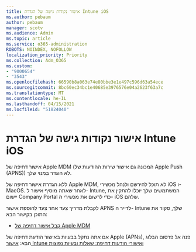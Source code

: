 ```yaml
---
title: אישור נקודות גישה של הגדרת Intune iOS
ms.author: pebaum
author: pebaum
manager: scotv
ms.audience: Admin
ms.topic: article
ms.service: o365-administration
ROBOTS: NOINDEX, NOFOLLOW
localization_priority: Priority
ms.collection: Adm_O365
ms.custom:
- "9000654"
- "3543"
ms.openlocfilehash: 66590b8a063e74e80bbe3e1e497c596d63a54ece
ms.sourcegitcommit: 8bc60ec34bc1e40685e3976576e04a2623f63a7c
ms.translationtype: MT
ms.contentlocale: he-IL
ms.lasthandoff: 04/15/2021
ms.locfileid: "51824040"
---
```

# <a name="intune-ios-set-up-apns-certificate"></a>אישור נקודות גישה של הגדרת Intune iOS

אישור דחיפה של Apple MDM (המכונה גם אישור שירות ההודעות של Apple Push (APNS)) לא הוגדר במנוי שלך.

ללא הגדרת אישור דחיפה של Apple MDM, לא תוכל להירשם ולנהל מכשירי iOS ו- MacOS. לאחר שאתה מוסיף אישור ל- Intune, המשתמשים שלך יוכלו להתקין את יישום Company Portal כדי לרשום את מכשירי ה- iOS שלהם.

לקבלת מדריך צעד אחר צעד להוספת אישור APNS לדייר ה- Intune שלך, סקור את התוכן בקישור הבא:

- [קבל אישור דחיפה של Apple MDM](https://docs.microsoft.com/mem/intune/enrollment/apple-mdm-push-certificate-get)

אם אתה נתקל בבעיות באישור הודעת דחיפה של Apple (APNs), פנה אל פרסום הבלוג הבא: [אישור Intune ואישורי הודעות דחיפה: שאלות ובעיות נפוצות](https://techcommunity.microsoft.com/t5/Intune-Customer-Success/Intune-and-the-APNs-certificate-FAQ-and-common-issues/ba-p/280121)
